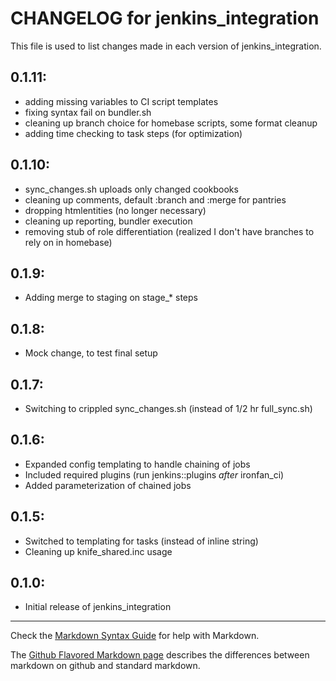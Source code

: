 # CHANGELOG for jenkins_integration

This file is used to list changes made in each version of jenkins_integration.

## 0.1.11:
* adding missing variables to CI script templates
* fixing syntax fail on bundler.sh
* cleaning up branch choice for homebase scripts, some format cleanup
* adding time checking to task steps (for optimization)

## 0.1.10:
* sync_changes.sh uploads only changed cookbooks
* cleaning up comments, default :branch and :merge for pantries
* dropping htmlentities (no longer necessary)
* cleaning up reporting, bundler execution
* removing stub of role differentiation (realized I don't have branches to rely on in homebase)

## 0.1.9:
* Adding merge to staging on stage_* steps

## 0.1.8:
* Mock change, to test final setup

## 0.1.7:
* Switching to crippled sync_changes.sh (instead of 1/2 hr full_sync.sh)

## 0.1.6:
* Expanded config templating to handle chaining of jobs
* Included required plugins (run jenkins::plugins *after* ironfan_ci)
* Added parameterization of chained jobs

## 0.1.5:
* Switched to templating for tasks (instead of inline string)
* Cleaning up knife_shared.inc usage

## 0.1.0:
* Initial release of jenkins_integration

- - - 
Check the [Markdown Syntax Guide](http://daringfireball.net/projects/markdown/syntax) for help with Markdown.

The [Github Flavored Markdown page](http://github.github.com/github-flavored-markdown/) describes the differences between markdown on github and standard markdown.
